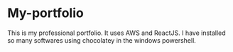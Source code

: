 # My-portfolio
This is my professional portfolio. It uses AWS and ReactJS. I have installed so many softwares using chocolatey in the windows powershell.

